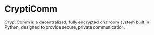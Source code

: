 # CryptiComm
CryptiComm is a decentralized, fully encrypted chatroom system built in Python, designed to provide secure, private communication.
